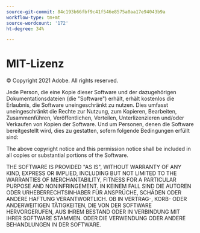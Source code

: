 ```yaml
---
source-git-commit: 84c193b66fbf9c41f546e8575a0aa17e94043b9a
workflow-type: tm+mt
source-wordcount: '172'
ht-degree: 34%

---
```

# MIT-Lizenz

© Copyright 2021 Adobe. All rights reserved.

Jede Person, die eine Kopie dieser Software und der dazugehörigen Dokumentationsdateien (die &quot;Software&quot;) erhält, erhält kostenlos die Erlaubnis, die Software uneingeschränkt zu nutzen. Dies umfasst uneingeschränkt die Rechte zur Nutzung, zum Kopieren, Bearbeiten, Zusammenführen, Veröffentlichen, Verteilen, Unterlizenzieren und/oder Verkaufen von Kopien der Software. Und um Personen, denen die Software bereitgestellt wird, dies zu gestatten, sofern folgende Bedingungen erfüllt sind:

The above copyright notice and this permission notice shall be included in all
copies or substantial portions of the Software.

THE SOFTWARE IS PROVIDED &quot;AS IS&quot;, WITHOUT WARRANTY OF ANY KIND, EXPRESS OR
IMPLIED, INCLUDING BUT NOT LIMITED TO THE WARRANTIES OF MERCHANTABILITY,
FITNESS FOR A PARTICULAR PURPOSE AND NONINFRINGEMENT. IN KEINEM FALL SIND DIE AUTOREN ODER URHEBERRECHTSINHABER FÜR ANSPRÜCHE, SCHÄDEN ODER ANDERE HAFTUNG VERANTWORTLICH. OB IN VERTRAG-, KORB- ODER ANDERWEITIGEN TÄTIGKEITEN, DIE VON DER SOFTWARE HERVORGERUFEN, AUS IHREM BESTAND ODER IN VERBINDUNG MIT IHRER SOFTWARE STAMMEN. ODER DIE VERWENDUNG ODER ANDERE BEHANDLUNGEN IN DER SOFTWARE.

